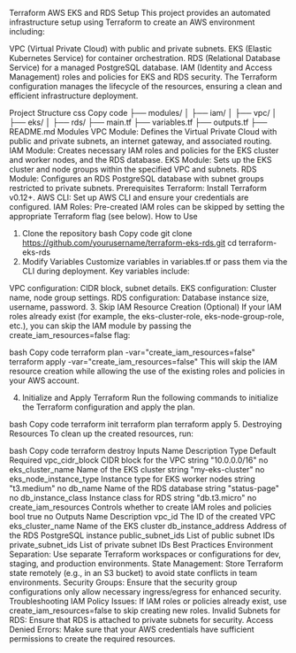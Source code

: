 Terraform AWS EKS and RDS Setup
This project provides an automated infrastructure setup using Terraform to create an AWS environment including:

VPC (Virtual Private Cloud) with public and private subnets.
EKS (Elastic Kubernetes Service) for container orchestration.
RDS (Relational Database Service) for a managed PostgreSQL database.
IAM (Identity and Access Management) roles and policies for EKS and RDS security.
The Terraform configuration manages the lifecycle of the resources, ensuring a clean and efficient infrastructure deployment.

Project Structure
css
Copy code
├── modules/
│   ├── iam/
│   ├── vpc/
│   ├── eks/
│   ├── rds/
├── main.tf
├── variables.tf
├── outputs.tf
├── README.md
Modules
VPC Module: Defines the Virtual Private Cloud with public and private subnets, an internet gateway, and associated routing.
IAM Module: Creates necessary IAM roles and policies for the EKS cluster and worker nodes, and the RDS database.
EKS Module: Sets up the EKS cluster and node groups within the specified VPC and subnets.
RDS Module: Configures an RDS PostgreSQL database with subnet groups restricted to private subnets.
Prerequisites
Terraform: Install Terraform v0.12+.
AWS CLI: Set up AWS CLI and ensure your credentials are configured.
IAM Roles: Pre-created IAM roles can be skipped by setting the appropriate Terraform flag (see below).
How to Use
1. Clone the repository
bash
Copy code
git clone https://github.com/yourusername/terraform-eks-rds.git
cd terraform-eks-rds
2. Modify Variables
Customize variables in variables.tf or pass them via the CLI during deployment. Key variables include:

VPC configuration: CIDR block, subnet details.
EKS configuration: Cluster name, node group settings.
RDS configuration: Database instance size, username, password.
3. Skip IAM Resource Creation (Optional)
If your IAM roles already exist (for example, the eks-cluster-role, eks-node-group-role, etc.), you can skip the IAM module by passing the create_iam_resources=false flag:

bash
Copy code
terraform plan -var="create_iam_resources=false"
terraform apply -var="create_iam_resources=false"
This will skip the IAM resource creation while allowing the use of the existing roles and policies in your AWS account.

4. Initialize and Apply Terraform
Run the following commands to initialize the Terraform configuration and apply the plan.

bash
Copy code
terraform init
terraform plan
terraform apply
5. Destroying Resources
To clean up the created resources, run:

bash
Copy code
terraform destroy
Inputs
Name	Description	Type	Default	Required
vpc_cidr_block	CIDR block for the VPC	string	"10.0.0.0/16"	no
eks_cluster_name	Name of the EKS cluster	string	"my-eks-cluster"	no
eks_node_instance_type	Instance type for EKS worker nodes	string	"t3.medium"	no
db_name	Name of the RDS database	string	"status-page"	no
db_instance_class	Instance class for RDS	string	"db.t3.micro"	no
create_iam_resources	Controls whether to create IAM roles and policies	bool	true	no
Outputs
Name	Description
vpc_id	The ID of the created VPC
eks_cluster_name	Name of the EKS cluster
db_instance_address	Address of the RDS PostgreSQL instance
public_subnet_ids	List of public subnet IDs
private_subnet_ids	List of private subnet IDs
Best Practices
Environment Separation: Use separate Terraform workspaces or configurations for dev, staging, and production environments.
State Management: Store Terraform state remotely (e.g., in an S3 bucket) to avoid state conflicts in team environments.
Security Groups: Ensure that the security group configurations only allow necessary ingress/egress for enhanced security.
Troubleshooting
IAM Policy Issues: If IAM roles or policies already exist, use create_iam_resources=false to skip creating new roles.
Invalid Subnets for RDS: Ensure that RDS is attached to private subnets for security.
Access Denied Errors: Make sure that your AWS credentials have sufficient permissions to create the required resources.
